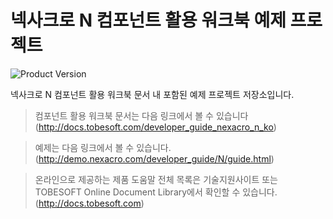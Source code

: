 # 넥사크로 N 컴포넌트 활용 워크북 예제 프로젝트

![Product Version](https://img.shields.io/badge/Nexacro-v21.0.0.300-blue.svg)

넥사크로 N 컴포넌트 활용 워크북 문서 내 포함된 예제 프로젝트 저장소입니다.

> 컴포넌트 활용 워크북 문서는 다음 링크에서 볼 수 있습니다 (http://docs.tobesoft.com/developer_guide_nexacro_n_ko)

> 예제는 다음 링크에서 볼 수 있습니다. (http://demo.nexacro.com/developer_guide/N/guide.html)

> 온라인으로 제공하는 제품 도움말 전체 목록은 기술지원사이트 또는 TOBESOFT Online Document Library에서 확인할 수 있습니다. (http://docs.tobesoft.com)
